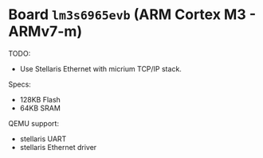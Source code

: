 # Board `lm3s6965evb` (ARM Cortex M3 - ARMv7-m)

TODO:
- Use Stellaris Ethernet with micrium TCP/IP stack.

Specs:
- 128KB Flash
- 64KB SRAM

QEMU support:
- stellaris UART 
- stellaris Ethernet driver